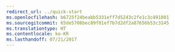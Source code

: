 ```yaml
---
redirect_url: ../quick-start
ms.openlocfilehash: b6725f24beabb5331eff7d5243c2fe1c3c491001
ms.sourcegitcommit: 65de5708bec89f01ef7b7d2df2a87656b53c3145
ms.translationtype: HT
ms.contentlocale: ko-KR
ms.lasthandoff: 07/21/2017
---
```

